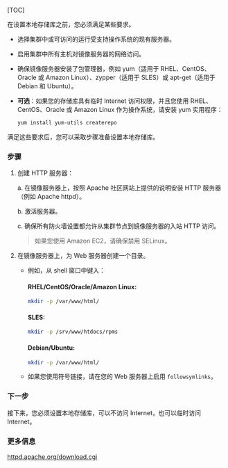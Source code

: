 [TOC]

在设置本地存储库之前，您必须满足某些要求。

- 选择集群中或可访问的运行受支持操作系统的现有服务器。
- 启用集群中所有主机对镜像服务器的网络访问。
- 确保镜像服务器安装了包管理器，例如 yum（适用于 RHEL、CentOS、Oracle 或 Amazon Linux）、zypper（适用于 SLES）或 apt-get（适用于 Debian 和 Ubuntu）。
- **可选**：如果您的存储库具有临时 Internet 访问权限，并且您使用 RHEL、CentOS、Oracle 或 Amazon Linux 作为操作系统，请安装 yum 实用程序：

    ```bash
    yum install yum-utils createrepo
    ```

满足这些要求后，您可以采取步骤准备设置本地存储库。

### 步骤

1. 创建 HTTP 服务器：

    a. 在镜像服务器上，按照 Apache 社区网站上提供的说明安装 HTTP 服务器（例如 Apache httpd）。
    
    b. 激活服务器。

    c. 确保所有防火墙设置都允许从集群节点到镜像服务器的入站 HTTP 访问。

    > 如果您使用 Amazon EC2，请确保禁用 SELinux。

2. 在镜像服务器上，为 Web 服务器创建一个目录。

    - 例如，从 shell 窗口中键入：

        #### RHEL/CentOS/Oracle/Amazon Linux:

        ```bash
        mkdir -p /var/www/html/
        ```

        #### SLES:

        ```bash
        mkdir -p /srv/www/htdocs/rpms
        ```
      
        #### Debian/Ubuntu:
    
        ```bash
        mkdir -p /var/www/html/
        ```

    - 如果您使用符号链接，请在您的 Web 服务器上启用 `followsymlinks`。

### 下一步

接下来，您必须设置本地存储库，可以不访问 Internet，也可以临时访问 Internet。

### 更多信息

[httpd.apache.org/download.cgi](http://httpd.apache.org/download.cgi)
